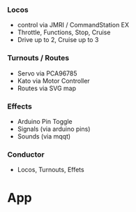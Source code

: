 

### Locos

- control via JMRI / CommandStation EX
- Throttle, Functions, Stop, Cruise
- Drive up to 2, Cruise up to 3


### Turnouts / Routes

- Servo via PCA96785
- Kato via Motor Controller
- Routes via SVG map

### Effects

- Arduino Pin Toggle
- Signals (via arduino pins)
- Sounds (via mqqt)

### Conductor

- Locos, Turnouts, Effets

# App
